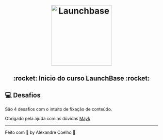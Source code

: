 <h1 align="center">
    <img alt="Launchbase" src="https://github.com/Rocketseat/bootcamp-launchbase-desafios-02/blob/master/desafios/logo.svg" width="200px" />
</h1>

<h2 align="center">
:rocket: Inicio do curso LaunchBase :rocket:
</h2>

## :computer: Desafios

São 4 desafios com o intuito de fixação de conteúdo.

Obrigado pela ajuda com as dúvidas [Mayk](https://github.com/maykbrito)

---

Feito com :purple_heart: by Alexandre Coelho :wave:

